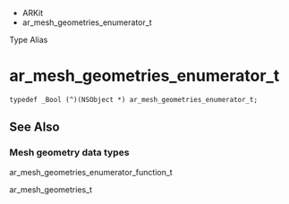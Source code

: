 

- ARKit
-  ar_mesh_geometries_enumerator_t 

Type Alias

# ar_mesh_geometries_enumerator_t

``` source
typedef _Bool (^)(NSObject *) ar_mesh_geometries_enumerator_t;
```

## See Also

### Mesh geometry data types

ar_mesh_geometries_enumerator_function_t

ar_mesh_geometries_t

